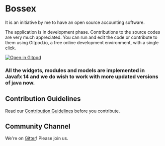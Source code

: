 # Bossex
It is an initiative by me to have an open source accounting software.

The application is in development phase. Contributions to the source codes are very much appreciated. 
You can run and edit the code or contribute to them using Gitpod.io, a free online development environment, with a single click.

[![Open in Gitpod](https://gitpod.io/button/open-in-gitpod.svg)](https://gitpod.io/#https://github.com/arghyabandyopadhyay/Bossex)

### All the widgets, modules and models are implemented in Javafx 14 and we do wish to work with more updated versions of java now.

## Contribution Guidelines

Read our [Contribution Guidelines](CONTRIBUTING.md) before you contribute.

## Community Channel

We're on [Gitter](https://gitter.im/arghyabandyopadhyay/community)! Please join us.

